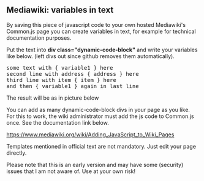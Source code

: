 ## Mediawiki: variables in text

By saving this piece of javascript code to your own hosted Mediawiki's Common.js page you can create variables in text, for example for technical documentation purposes.

Put the text into **div class="dynamic-code-block"** and write your variables like below. (left divs out since github removes them automatically).
<pre>
some text with { variable1 } here
second line with address { address } here
third line with item { item } here
and then { variable1 } again in last line
</pre>
The result will be as in picture below

You can add as many dynamic-code-block divs in your page as you like. For this to work, the wiki administrator must add the js code to Common.js once. See the documentation link below.

https://www.mediawiki.org/wiki/Adding_JavaScript_to_Wiki_Pages

Templates mentioned in official text are not mandatory. Just edit your page directly. 

Please note that this is an early version and may have some (security) issues that I am not aware of. Use at your own risk!